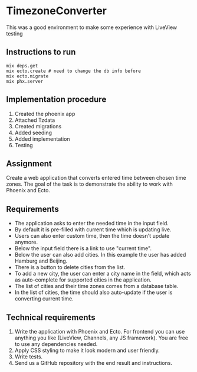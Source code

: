 # TimezoneConverter

This was a good environment to make some experience with LiveView testing

## Instructions to run
```
mix deps.get
mix ecto.create # need to change the db info before
mix ecto.migrate
mix phx.server
```
## Implementation procedure

  1. Created the phoenix app
  2. Attached Tzdata
  3. Created migrations
  4. Added seeding
  5. Added implementation
  6. Testing

## Assignment

Create a web application that converts entered time between chosen time zones. The goal of
the task is to demonstrate the ability to work with Phoenix and Ecto.

## Requirements

  - The application asks to enter the needed time in the input field.
  - By default it is pre-filled with current time which is updating live.
  - Users can also enter custom time, then the time doesn't update anymore.
  - Below the input field there is a link to use "current time".
  - Below the user can also add cities. In this example the user has added Hamburg and Beijing.
  - There is a button to delete cities from the list.
  - To add a new city, the user can enter a city name in the field, which acts as auto-complete for supported cities in the application.
  - The list of cities and their time zones comes from a database table.
  - In the list of cities, the time should also auto-update if the user is converting current time.

## Technical requirements
  1. Write the application with Phoenix and Ecto. For frontend you can use anything you like (LiveView, Channels, any JS framework). You are free to use any dependencies needed.
  2. Apply CSS styling to make it look modern and user friendly.
  3. Write tests.
  4. Send us a GitHub repository with the end result and instructions.